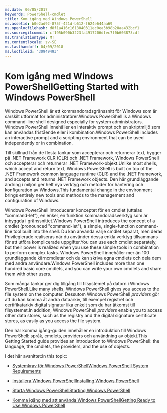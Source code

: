 ```yaml
---
ms.date: 06/05/2017
keywords: PowerShell-cmdlet
title: Kom igång med Windows PowerShell
ms.assetid: b0e2ad92-875f-421d-b612-f624e644aa69
ms.openlocfilehash: d8f1a416c1618040311ec0ea3b98b28aa432bcf1
ms.sourcegitcommit: cf195b090b3223fa4917206dfec7f0b603873cdf
ms.translationtype: MT
ms.contentlocale: sv-SE
ms.lasthandoff: 04/09/2018
ms.locfileid: "30949493"
---
```

# <a name="getting-started-with-windows-powershell"></a><span data-ttu-id="34833-103">Kom igång med Windows PowerShell</span><span class="sxs-lookup"><span data-stu-id="34833-103">Getting Started with Windows PowerShell</span></span>
<span data-ttu-id="34833-104">Windows PowerShell är ett kommandoradsgränssnitt för Windows som är särskilt utformat för administratörer.</span><span class="sxs-lookup"><span data-stu-id="34833-104">Windows PowerShell is a Windows command-line shell designed especially for system administrators.</span></span> <span data-ttu-id="34833-105">Windows PowerShell innehåller en interaktiv prompt och en skriptmiljö som kan användas fristående eller i kombination.</span><span class="sxs-lookup"><span data-stu-id="34833-105">Windows PowerShell includes an interactive prompt and a scripting environment that can be used independently or in combination.</span></span>

<span data-ttu-id="34833-106">Till skillnad från de flesta tankar som accepterar och returnerar text, bygger på .NET Framework CLR (CLR) och .NET Framework, Windows PowerShell och accepterar och returnerar .NET Framework-objekt.</span><span class="sxs-lookup"><span data-stu-id="34833-106">Unlike most shells, which accept and return text, Windows PowerShell is built on top of the .NET Framework common language runtime (CLR) and the .NET Framework, and accepts and returns .NET Framework objects.</span></span> <span data-ttu-id="34833-107">Den här grundläggande ändring i miljön ger helt nya verktyg och metoder för hantering och konfiguration av Windows.</span><span class="sxs-lookup"><span data-stu-id="34833-107">This fundamental change in the environment brings entirely new tools and methods to the management and configuration of Windows.</span></span>

<span data-ttu-id="34833-108">Windows PowerShell introducerar konceptet för en cmdlet (uttalas ”command-let”), en enkel, en funktion kommandoradsverktyg som är inbyggda i gränssnittet.</span><span class="sxs-lookup"><span data-stu-id="34833-108">Windows PowerShell introduces the concept of a cmdlet (pronounced "command-let"), a simple, single-function command-line tool built into the shell.</span></span> <span data-ttu-id="34833-109">Du kan använda varje cmdlet separat, men deras Privilegierade realiseras när du använder dessa enkla verktyg tillsammans för att utföra komplicerade uppgifter.</span><span class="sxs-lookup"><span data-stu-id="34833-109">You can use each cmdlet separately, but their power is realized when you use these simple tools in combination to perform complex tasks.</span></span> <span data-ttu-id="34833-110">Windows PowerShell innehåller mer än 100 grundläggande kärncmdletar och du kan skriva egna cmdlets och dela dem med andra användare.</span><span class="sxs-lookup"><span data-stu-id="34833-110">Windows PowerShell includes more than one hundred basic core cmdlets, and you can write your own cmdlets and share them with other users.</span></span>

<span data-ttu-id="34833-111">Som många tankar ger dig tillgång till filsystemet på datorn i Windows PowerShell.</span><span class="sxs-lookup"><span data-stu-id="34833-111">Like many shells, Windows PowerShell gives you access to the file system on the computer.</span></span> <span data-ttu-id="34833-112">Dessutom Windows PowerShell *providers* gör att du kan komma åt andra dataarkiv, till exempel registret och certifikatarkiv digital signatur lika enkelt som du har åtkomst till filsystemet.</span><span class="sxs-lookup"><span data-stu-id="34833-112">In addition, Windows PowerShell *providers* enable you to access other data stores, such as the registry and the digital signature certificate stores, as easily as you access the file system.</span></span>

<span data-ttu-id="34833-113">Den här komma igång-guiden innehåller en introduktion till Windows PowerShell: språk, cmdlets, providers och användning av objekt.</span><span class="sxs-lookup"><span data-stu-id="34833-113">This Getting Started guide provides an introduction to Windows PowerShell: the language, the cmdlets, the providers, and the use of objects.</span></span>

<span data-ttu-id="34833-114">I det här avsnittet:</span><span class="sxs-lookup"><span data-stu-id="34833-114">In this topic:</span></span>

- [<span data-ttu-id="34833-115">Systemkrav för Windows PowerShell</span><span class="sxs-lookup"><span data-stu-id="34833-115">Windows PowerShell System Requirements</span></span>](../setup/Windows-PowerShell-System-Requirements.md)

- [<span data-ttu-id="34833-116">Installera Windows PowerShell</span><span class="sxs-lookup"><span data-stu-id="34833-116">Installing Windows PowerShell</span></span>](../setup/Installing-Windows-PowerShell.md)

- [<span data-ttu-id="34833-117">Starta Windows PowerShell</span><span class="sxs-lookup"><span data-stu-id="34833-117">Starting Windows PowerShell</span></span>](../setup/Starting-Windows-PowerShell.md)

- [<span data-ttu-id="34833-118">Komma igång med att använda Windows PowerShell</span><span class="sxs-lookup"><span data-stu-id="34833-118">Getting Ready to Use Windows PowerShell</span></span>](Getting-Ready-to-Use-Windows-PowerShell.md)